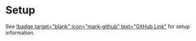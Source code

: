# Setup

See [!badge target="blank" icon="mark-github" text="GitHub Link"](https://github.com/attackevals/ael/tree/49516eb0eb51c7b8f3c2851d612ea5c5467ff2bb/Enterprise/carbanak/Resources/setup) for setup information.

